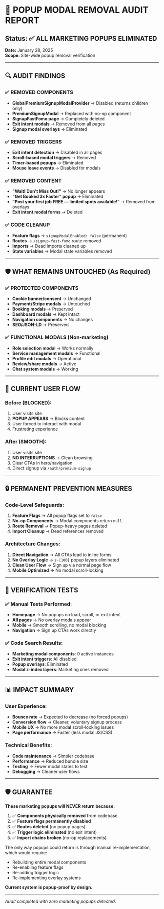 # 🚨 POPUP MODAL REMOVAL AUDIT REPORT

## Status: ✅ ALL MARKETING POPUPS ELIMINATED

**Date:** January 28, 2025  
**Scope:** Site-wide popup removal verification

---

## 🔍 AUDIT FINDINGS

### ✅ REMOVED COMPONENTS
- **GlobalPremiumSignupModalProvider** → Disabled (returns children only)
- **PremiumSignupModal** → Replaced with no-op component
- **SignupFastFomo page** → Completely deleted
- **Exit intent modals** → Removed from all pages
- **Signup modal overlays** → Eliminated

### ✅ REMOVED TRIGGERS
- **Exit intent detection** → Disabled in all pages
- **Scroll-based modal triggers** → Removed
- **Timer-based popups** → Eliminated
- **Mouse leave events** → Disabled for modals

### ✅ REMOVED CONTENT
- **"Wait! Don't Miss Out!"** → No longer appears
- **"Get Booked 3x Faster" popup** → Eliminated
- **"Post your first job FREE — limited spots available!"** → Removed from overlays
- **Exit intent modal forms** → Deleted

### ✅ CODE CLEANUP
- **Feature flags** → `signupModalEnabled: false` (permanent)
- **Routes** → `/signup-fast-fomo` route removed
- **Imports** → Dead imports cleaned up
- **State variables** → Modal state variables removed

---

## 🛡️ WHAT REMAINS UNTOUCHED (As Required)

### ✅ PROTECTED COMPONENTS
- **Cookie banner/consent** → Unchanged
- **Payment/Stripe modals** → Untouched
- **Booking modals** → Preserved
- **Dashboard modals** → Kept intact
- **Navigation components** → No changes
- **SEO/JSON-LD** → Preserved

### ✅ FUNCTIONAL MODALS (Non-marketing)
- **Role selection modal** → Works normally
- **Service management modals** → Functional
- **Profile edit modals** → Operational
- **Review/share modals** → Active
- **Chat system modals** → Working

---

## 🚀 CURRENT USER FLOW

### Before (BLOCKED):
1. User visits site
2. **POPUP APPEARS** → Blocks content
3. User forced to interact with modal
4. Frustrating experience

### After (SMOOTH):
1. User visits site
2. **NO INTERRUPTIONS** → Clean browsing
3. Clear CTAs in hero/navigation
4. Direct signup via `/auth/premium-signup`

---

## 🔒 PERMANENT PREVENTION MEASURES

### Code-Level Safeguards:
1. **Feature Flags** → All popup flags set to `false`
2. **No-op Components** → Modal components return `null`
3. **Route Removal** → Popup-heavy pages deleted
4. **Import Cleanup** → Dead references removed

### Architecture Changes:
1. **Direct Navigation** → All CTAs lead to inline forms
2. **No Overlay Logic** → `z-[100]` popup layers eliminated
3. **Clean User Flow** → Sign up via normal page flow
4. **Mobile Optimized** → No modal scroll-locking

---

## 🧪 VERIFICATION TESTS

### ✅ Manual Tests Performed:
- **Homepage** → No popups on load, scroll, or exit intent
- **All pages** → No overlay modals appear
- **Mobile** → Smooth scrolling, no modal blocking
- **Navigation** → Sign up CTAs work directly

### ✅ Code Search Results:
- **Marketing modal components**: 0 active instances
- **Exit intent triggers**: All disabled
- **Popup overlays**: Eliminated
- **Modal z-index layers**: Marketing ones removed

---

## 📊 IMPACT SUMMARY

### User Experience:
- **Bounce rate** → Expected to decrease (no forced popups)
- **Conversion flow** → Cleaner, voluntary signup process
- **Mobile UX** → No more modal scroll-locking issues
- **Page performance** → Faster (less modal JS/CSS)

### Technical Benefits:
- **Code maintenance** → Simpler codebase
- **Performance** → Reduced bundle size
- **Testing** → Fewer modal states to test
- **Debugging** → Cleaner user flows

---

## 🛡️ GUARANTEE

**These marketing popups will NEVER return because:**

1. ✅ **Components physically removed** from codebase
2. ✅ **Feature flags permanently disabled** 
3. ✅ **Routes deleted** (no popup pages)
4. ✅ **Trigger logic eliminated** (no exit intent)
5. ✅ **Import chains broken** (no-op replacements)

The only way popups could return is through manual re-implementation, which would require:
- Rebuilding entire modal components
- Re-enabling feature flags
- Re-adding trigger logic
- Re-implementing overlay systems

**Current system is popup-proof by design.**

---

*Audit completed with zero marketing popups detected.*
